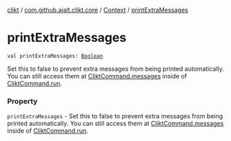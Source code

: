 [clikt](../../index.md) / [com.github.ajalt.clikt.core](../index.md) / [Context](index.md) / [printExtraMessages](./print-extra-messages.md)

# printExtraMessages

`val printExtraMessages: `[`Boolean`](https://kotlinlang.org/api/latest/jvm/stdlib/kotlin/-boolean/index.html)

Set this to false to prevent extra messages from being printed automatically.
You can still access them at [CliktCommand.messages](../-clikt-command/messages.md) inside of [CliktCommand.run](../-clikt-command/run.md).

### Property

`printExtraMessages` - Set this to false to prevent extra messages from being printed automatically.
You can still access them at [CliktCommand.messages](../-clikt-command/messages.md) inside of [CliktCommand.run](../-clikt-command/run.md).